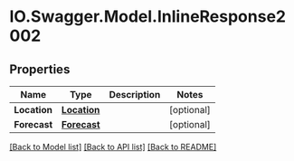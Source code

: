 # IO.Swagger.Model.InlineResponse2002
## Properties

Name | Type | Description | Notes
------------ | ------------- | ------------- | -------------
**Location** | [**Location**](Location.md) |  | [optional] 
**Forecast** | [**Forecast**](Forecast.md) |  | [optional] 

[[Back to Model list]](../README.md#documentation-for-models) [[Back to API list]](../README.md#documentation-for-api-endpoints) [[Back to README]](../README.md)

